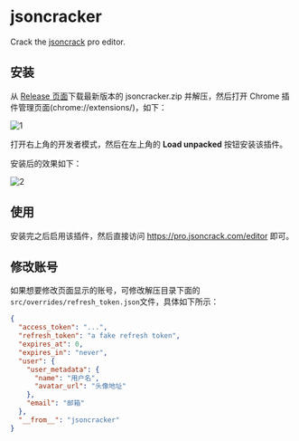 # jsoncracker

Crack the [jsoncrack](https://pro.jsoncrack.com/) pro editor.


## 安装
从 [Release 页面](https://github.com/jooooock/jsoncracker/releases)下载最新版本的 jsoncracker.zip 并解压，然后打开 Chrome 插件管理页面(chrome://extensions/)，如下：

![1](https://github.com/jooooock/jsoncracker/assets/156505552/50fa0993-ed7d-49ca-b560-28ef2e814eab)

打开右上角的开发者模式，然后在左上角的 **Load unpacked** 按钮安装该插件。

安装后的效果如下：

![2](https://github.com/jooooock/jsoncracker/assets/156505552/e69d5099-2485-4243-89e9-24e399fc8ec1)


## 使用
安装完之后启用该插件，然后直接访问 https://pro.jsoncrack.com/editor 即可。


## 修改账号
如果想要修改页面显示的账号，可修改解压目录下面的`src/overrides/refresh_token.json`文件，具体如下所示：
```json
{
  "access_token": "...",
  "refresh_token": "a fake refresh token",
  "expires_at": 0,
  "expires_in": "never",
  "user": {
    "user_metadata": {
      "name": "用户名",
      "avatar_url": "头像地址"
    },
    "email": "邮箱"
  },
  "__from__": "jsoncracker"
}

```
